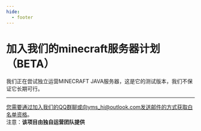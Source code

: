 ```yaml
---
hide:
  - footer
---
```


# 加入我们的minecraft服务器计划（BETA）  

我们正在尝试独立运营MINECRAFT JAVA服务器，这是它的测试版本，我们不保证它长期可行。  

----

您需要通过加入我们的QQ群聊或向yms_hi@outlook.com发送邮件的方式获取白名单资格。  
注意：**该项目由独自运营团队提供**  
